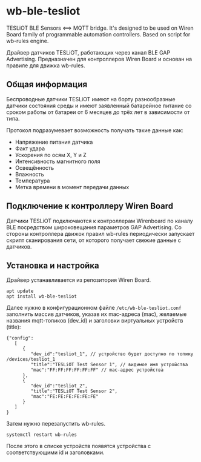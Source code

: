 # wb-ble-tesliot
TESLiOT BLE Sensors <==> MQTT bridge. It's designed to be used on Wiren Board family of programmable automation controllers. Based on script for wb-rules engine.

Драйвер датчиков TESLiOT, работающих через канал BLE GAP Advertising. Предназначен для контроллеров Wiren Board и основан на правиле для движка wb-rules.

## Общая информация
Беспроводные датчики TESLiOT имеют на борту разнообразные датчики состояния среды и имеют заявленный батарейное питание со сроком работы от батареи от 6 месяцев до трёх лет в зависимости от типа.

Протокол подразумевает возможность получать такие данные как:
* Напряжение питания датчика
* Факт удара
* Ускорения по осям X, Y и Z
* Интенсивность магнитного поля
* Освещённость
* Влажность
* Температура
* Метка времени в момент передачи данных

## Подключение к контроллеру Wiren Board
Датчики TESLiOT подключаются к контроллерам Wirenboard по каналу BLE посредством широковещания параметров GAP Advertising. Со стороны контроллера движок правил wb-rules периодически запускает скрипт сканирования сети, от которого получает свежие данные с датчиков.

## Установка и настройка
Драйвер устанавливается из репозитория Wiren Board.
```
apt update
apt install wb-ble-tesliot
```
Далее нужно в конфигурационном файле `/etc/wb-ble-tesliot.conf` заполнить массив датчиков, указав их mac-адреса (mac), желаемые названия mqtt-топиков (dev_id) и заголовки виртуальных устройств (title):

```
{"config":
   [
      {
         "dev_id":"tesliot_1", // устройство будет доступно по топику /devices/tesliot_1
         "title":"TESLiOT Test Sensor 1", // видимое имя устройства
         "mac":"FF:FF:FF:FF:FF:FF" // mac-адрес устройства
      },
      {
         "dev_id":"tesliot_2",
         "title":"TESLiOT Test Sensor 2",
         "mac":"FE:FE:FE:FE:FE:FE"
      }
   ]
}
```

Затем нужно перезапустить wb-rules.
```
systemctl restart wb-rules
```

После этого в списке устройств появятся устройства с соответствующими id и заголовками.
